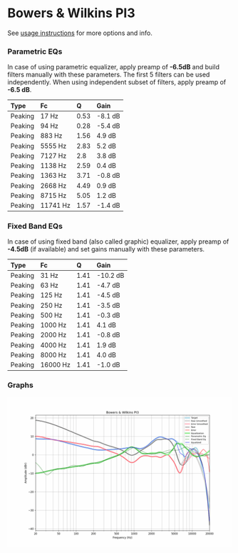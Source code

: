 # Bowers & Wilkins PI3
See [usage instructions](https://github.com/jaakkopasanen/AutoEq#usage) for more options and info.

### Parametric EQs
In case of using parametric equalizer, apply preamp of **-6.5dB** and build filters manually
with these parameters. The first 5 filters can be used independently.
When using independent subset of filters, apply preamp of **-6.5 dB**.

| Type    | Fc       |    Q | Gain    |
|:--------|:---------|:-----|:--------|
| Peaking | 17 Hz    | 0.53 | -8.1 dB |
| Peaking | 94 Hz    | 0.28 | -5.4 dB |
| Peaking | 883 Hz   | 1.56 | 4.9 dB  |
| Peaking | 5555 Hz  | 2.83 | 5.2 dB  |
| Peaking | 7127 Hz  | 2.8  | 3.8 dB  |
| Peaking | 1138 Hz  | 2.59 | 0.4 dB  |
| Peaking | 1363 Hz  | 3.71 | -0.8 dB |
| Peaking | 2668 Hz  | 4.49 | 0.9 dB  |
| Peaking | 8715 Hz  | 5.05 | 1.2 dB  |
| Peaking | 11741 Hz | 1.57 | -1.4 dB |

### Fixed Band EQs
In case of using fixed band (also called graphic) equalizer, apply preamp of **-4.5dB**
(if available) and set gains manually with these parameters.

| Type    | Fc       |    Q | Gain     |
|:--------|:---------|:-----|:---------|
| Peaking | 31 Hz    | 1.41 | -10.2 dB |
| Peaking | 63 Hz    | 1.41 | -4.7 dB  |
| Peaking | 125 Hz   | 1.41 | -4.5 dB  |
| Peaking | 250 Hz   | 1.41 | -3.5 dB  |
| Peaking | 500 Hz   | 1.41 | -0.3 dB  |
| Peaking | 1000 Hz  | 1.41 | 4.1 dB   |
| Peaking | 2000 Hz  | 1.41 | -0.8 dB  |
| Peaking | 4000 Hz  | 1.41 | 1.9 dB   |
| Peaking | 8000 Hz  | 1.41 | 4.0 dB   |
| Peaking | 16000 Hz | 1.41 | -1.0 dB  |

### Graphs
![](./Bowers%20&%20Wilkins%20PI3.png)